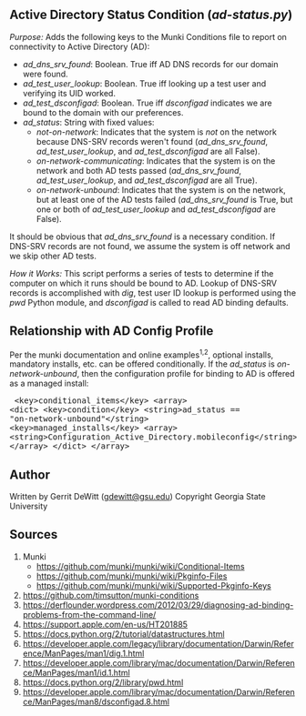 Active Directory Status Condition (_ad-status.py_)
----------
*Purpose:* Adds the following keys to the Munki Conditions file to report on connectivity to Active Directory (AD):
* _ad_dns_srv_found_: Boolean.  True iff AD DNS records for our domain were found.
* _ad_test_user_lookup_: Boolean.  True iff looking up a test user and verifying its UID worked.
* _ad_test_dsconfigad_: Boolean.  True iff _dsconfigad_ indicates we are bound to the domain with our preferences.
* _ad_status_: String with fixed values:
   * _not-on-network_: Indicates that the system is *not* on the network because DNS-SRV records weren't found (_ad_dns_srv_found_, _ad_test_user_lookup_, and _ad_test_dsconfigad_ are all False).
   * _on-network-communicating_: Indicates that the system is on the network and both AD tests passed (_ad_dns_srv_found_, _ad_test_user_lookup_, and _ad_test_dsconfigad_ are all True).
   * _on-network-unbound_: Indicates that the system is on the network, but at least one of the AD tests failed  (_ad_dns_srv_found_ is True, but one or both of _ad_test_user_lookup_ and _ad_test_dsconfigad_ are False).

It should be obvious that _ad_dns_srv_found_ is a necessary condition.  If DNS-SRV records are not found, we assume the system is off network and we skip other AD tests.

*How it Works:*  This script performs a series of tests to determine if the computer on which it runs should be bound to AD.  Lookup of DNS-SRV records is accomplished with _dig_, test user ID lookup is performed using the _pwd_ Python module, and _dsconfigad_ is called to read AD binding defaults.

Relationship with AD Config Profile
----------
Per the munki documentation and online examples<sup>1,2</sup>, optional installs, mandatory installs, etc. can be offered conditionally.  If the _ad_status_ is _on-network-unbound_, then the configuration profile for binding to AD is offered as a managed install:<pre>
	&lt;key>conditional_items&lt;/key>
	&lt;array&gt;
		&lt;dict&gt;
		&lt;key&gt;condition&lt;/key&gt;
		&lt;string&gt;ad_status == "on-network-unbound"&lt;/string&gt;
		&lt;key&gt;managed_installs&lt;/key&gt;
		&lt;array&gt;
                	&lt;string&gt;Configuration_Active_Directory.mobileconfig&lt;/string&gt;
		&lt;/array&gt;
		&lt;/dict&gt;
        &lt;/array&gt;
</pre>

Author
----------
Written by Gerrit DeWitt (gdewitt@gsu.edu)
Copyright Georgia State University

Sources
----------
1. Munki
   * https://github.com/munki/munki/wiki/Conditional-Items
   * https://github.com/munki/munki/wiki/Pkginfo-Files
   * https://github.com/munki/munki/wiki/Supported-Pkginfo-Keys
2. https://github.com/timsutton/munki-conditions
3. https://derflounder.wordpress.com/2012/03/29/diagnosing-ad-binding-problems-from-the-command-line/
4. https://support.apple.com/en-us/HT201885
5. https://docs.python.org/2/tutorial/datastructures.html
6. https://developer.apple.com/legacy/library/documentation/Darwin/Reference/ManPages/man1/dig.1.html
7. https://developer.apple.com/library/mac/documentation/Darwin/Reference/ManPages/man1/id.1.html
8. https://docs.python.org/2/library/pwd.html
9. https://developer.apple.com/library/mac/documentation/Darwin/Reference/ManPages/man8/dsconfigad.8.html
